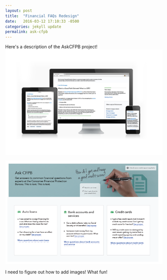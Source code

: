 ```yaml
---
layout: post
title:  "Financial FAQs Redesign"
date:   2016-03-12 17:10:33 -0500
categories: jekyll update
permalink: ask-cfpb
---
```

Here's a description of the AskCFPB project! 
![AskCFPB Responsive Design](/img/ask/ask-question-page.jpg)

![Screenshot of AskCFPB](/img/ask/AskCFPB-screenshot.png)

<!--more-->

I need to figure out how to add images! What fun!